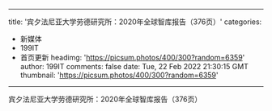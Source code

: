 
---
title: '宾夕法尼亚大学劳德研究所：2020年全球智库报告（376页）'
categories: 
 - 新媒体
 - 199IT
 - 首页更新
headimg: 'https://picsum.photos/400/300?random=6359'
author: 199IT
comments: false
date: Tue, 22 Feb 2022 21:30:15 GMT
thumbnail: 'https://picsum.photos/400/300?random=6359'
---

<div>   
宾夕法尼亚大学劳德研究所：2020年全球智库报告（376页）  
</div>
            